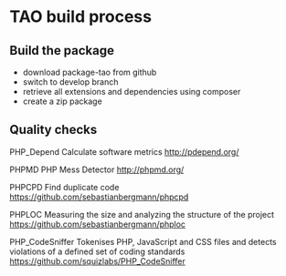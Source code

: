 TAO build process
=================

Build the package
-----------------

 - download package-tao from github
 - switch to develop branch
 - retrieve all extensions and dependencies using composer
 - create a zip package
 

Quality checks
--------------

PHP_Depend 
Calculate software metrics
http://pdepend.org/

PHPMD
PHP Mess Detector
http://phpmd.org/

PHPCPD 
Find duplicate code
https://github.com/sebastianbergmann/phpcpd

PHPLOC
Measuring the size and analyzing the structure of the project
https://github.com/sebastianbergmann/phploc

PHP_CodeSniffer
Tokenises PHP, JavaScript and CSS files and detects violations of a defined set of coding standards
https://github.com/squizlabs/PHP_CodeSniffer

